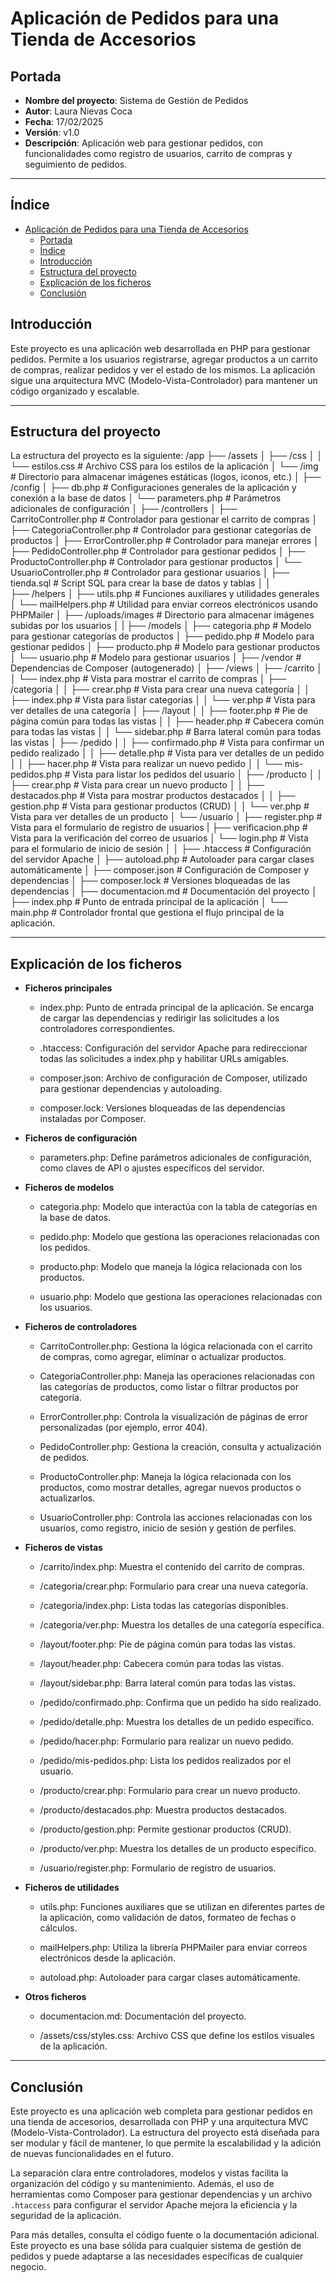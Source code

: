 # Aplicación de Pedidos para una Tienda de Accesorios

## Portada
- **Nombre del proyecto**: Sistema de Gestión de Pedidos
- **Autor**: Laura Nievas Coca
- **Fecha**: 17/02/2025
- **Versión**: v1.0
- **Descripción**: Aplicación web para gestionar pedidos, con funcionalidades como registro de usuarios, carrito de compras y seguimiento de pedidos.

---

## Índice
- [Aplicación de Pedidos para una Tienda de Accesorios](#aplicación-de-pedidos-para-una-tienda-de-accesorios)
  - [Portada](#portada)
  - [Índice](#índice)
  - [Introducción](#introducción)
  - [Estructura del proyecto](#estructura-del-proyecto)
  - [Explicación de los ficheros](#explicación-de-los-ficheros)
  - [Conclusión](#conclusión)

## Introducción
Este proyecto es una aplicación web desarrollada en PHP para gestionar pedidos. Permite a los usuarios registrarse, agregar productos a un carrito de compras, realizar pedidos y ver el estado de los mismos. La aplicación sigue una arquitectura MVC (Modelo-Vista-Controlador) para mantener un código organizado y escalable.

---

## Estructura del proyecto
La estructura del proyecto es la siguiente:
/app
├── /assets
│   ├── /css
│   │   └── estilos.css      # Archivo CSS para los estilos de la aplicación
│   └── /img                 # Directorio para almacenar imágenes estáticas (logos, iconos, etc.)
│
├── /config
│   ├── db.php              # Configuraciones generales de la aplicación y conexión a la base de datos
│   └── parameters.php      # Parámetros adicionales de configuración
│
├── /controllers
│   ├── CarritoController.php  # Controlador para gestionar el carrito de compras
│   ├── CategoriaController.php # Controlador para gestionar categorías de productos
│   ├── ErrorController.php     # Controlador para manejar errores
│   ├── PedidoController.php    # Controlador para gestionar pedidos
│   ├── ProductoController.php  # Controlador para gestionar productos
│   └── UsuarioController.php   # Controlador para gestionar usuarios
│
├── tienda.sql        # Script SQL para crear la base de datos y tablas
│ 
│   
├── /helpers
│   ├── utils.php                 # Funciones auxiliares y utilidades generales
│   └── mailHelpers.php           # Utilidad para enviar correos electrónicos usando PHPMailer
│
├── /uploads/images             # Directorio para almacenar imágenes subidas por los usuarios
│
|
├── /models
│   ├── categoria.php       # Modelo para gestionar categorías de productos
│   ├── pedido.php          # Modelo para gestionar pedidos
│   ├── producto.php        # Modelo para gestionar productos
│   └── usuario.php         # Modelo para gestionar usuarios
│
├── /vendor                 # Dependencias de Composer (autogenerado)
│
├── /views
│   ├── /carrito
│   │   └── index.php       # Vista para mostrar el carrito de compras
│   ├── /categoria
│   │   ├── crear.php       # Vista para crear una nueva categoría
│   │   ├── index.php       # Vista para listar categorías
│   │   └── ver.php         # Vista para ver detalles de una categoría
│   ├── /layout
│   │   ├── footer.php      # Pie de página común para todas las vistas
│   │   ├── header.php      # Cabecera común para todas las vistas
│   │   └── sidebar.php     # Barra lateral común para todas las vistas
│   ├── /pedido
│   │   ├── confirmado.php   # Vista para confirmar un pedido realizado
│   │   ├── detalle.php      # Vista para ver detalles de un pedido
│   │   ├── hacer.php        # Vista para realizar un nuevo pedido
│   │   └── mis-pedidos.php  # Vista para listar los pedidos del usuario
│   ├── /producto
│   │   ├── crear.php       # Vista para crear un nuevo producto
│   │   ├── destacados.php  # Vista para mostrar productos destacados
│   │   ├── gestion.php     # Vista para gestionar productos (CRUD)
│   │   └── ver.php         # Vista para ver detalles de un producto
│   └── /usuario
│       ├── register.php        # Vista para el formulario de registro de usuarios
|       ├── verificacion.php    # Vista para la verificación del correo de usuarios
│       └── login.php           # Vista para el formulario de inicio de sesión
│
│
├── .htaccess               # Configuración del servidor Apache
│
├── autoload.php            # Autoloader para cargar clases automáticamente
│
├── composer.json           # Configuración de Composer y dependencias
│
├── composer.lock           # Versiones bloqueadas de las dependencias
│
├── documentacion.md        # Documentación del proyecto
│
├── index.php               # Punto de entrada principal de la aplicación
│
└── main.php                # Controlador frontal que gestiona el flujo principal de la aplicación.

---

## Explicación de los ficheros
- **Ficheros principales**
  - index.php: Punto de entrada principal de la aplicación. Se encarga de cargar las dependencias y redirigir las        solicitudes a los controladores correspondientes.

  - .htaccess: Configuración del servidor Apache para redireccionar todas las solicitudes a index.php y habilitar URLs amigables.

  - composer.json: Archivo de configuración de Composer, utilizado para gestionar dependencias y autoloading.

  - composer.lock: Versiones bloqueadas de las dependencias instaladas por Composer.

- **Ficheros de configuración**
  - parameters.php: Define parámetros adicionales de configuración, como claves de API o ajustes específicos del servidor.

- **Ficheros de modelos**
  - categoria.php: Modelo que interactúa con la tabla de categorías en la base de datos.

  - pedido.php: Modelo que gestiona las operaciones relacionadas con los pedidos.

  - producto.php: Modelo que maneja la lógica relacionada con los productos.

  - usuario.php: Modelo que gestiona las operaciones relacionadas con los usuarios.

- **Ficheros de controladores**
  - CarritoController.php: Gestiona la lógica relacionada con el carrito de compras, como agregar, eliminar o actualizar productos.

  - CategoriaController.php: Maneja las operaciones relacionadas con las categorías de productos, como listar o filtrar productos por categoría.

  - ErrorController.php: Controla la visualización de páginas de error personalizadas (por ejemplo, error 404).

  - PedidoController.php: Gestiona la creación, consulta y actualización de pedidos.

  - ProductoController.php: Maneja la lógica relacionada con los productos, como mostrar detalles, agregar nuevos productos o actualizarlos.

  - UsuarioController.php: Controla las acciones relacionadas con los usuarios, como registro, inicio de sesión y gestión de perfiles.

- **Ficheros de vistas**
  - /carrito/index.php: Muestra el contenido del carrito de compras.

  - /categoria/crear.php: Formulario para crear una nueva categoría.

  - /categoria/index.php: Lista todas las categorías disponibles.

  - /categoria/ver.php: Muestra los detalles de una categoría específica.

  - /layout/footer.php: Pie de página común para todas las vistas.

  - /layout/header.php: Cabecera común para todas las vistas.

  - /layout/sidebar.php: Barra lateral común para todas las vistas.

  - /pedido/confirmado.php: Confirma que un pedido ha sido realizado.

  - /pedido/detalle.php: Muestra los detalles de un pedido específico.

  - /pedido/hacer.php: Formulario para realizar un nuevo pedido.

  - /pedido/mis-pedidos.php: Lista los pedidos realizados por el usuario.

  - /producto/crear.php: Formulario para crear un nuevo producto.

  - /producto/destacados.php: Muestra productos destacados.

  - /producto/gestion.php: Permite gestionar productos (CRUD).

  - /producto/ver.php: Muestra los detalles de un producto específico.

  - /usuario/register.php: Formulario de registro de usuarios.

- **Ficheros de utilidades**
  - utils.php: Funciones auxiliares que se utilizan en diferentes partes de la aplicación, como validación de datos, formateo de fechas o cálculos.

  - mailHelpers.php: Utiliza la librería PHPMailer para enviar correos electrónicos desde la aplicación.
   
  - autoload.php: Autoloader para cargar clases automáticamente.

- **Otros ficheros**
  - documentacion.md: Documentación del proyecto.

  - /assets/css/styles.css: Archivo CSS que define los estilos visuales de la aplicación.

---

## Conclusión
Este proyecto es una aplicación web completa para gestionar pedidos en una tienda de accesorios, desarrollada con PHP y una arquitectura MVC (Modelo-Vista-Controlador). La estructura del proyecto está diseñada para ser modular y fácil de mantener, lo que permite la escalabilidad y la adición de nuevas funcionalidades en el futuro. 

La separación clara entre controladores, modelos y vistas facilita la organización del código y su mantenimiento. Además, el uso de herramientas como Composer para gestionar dependencias y un archivo `.htaccess` para configurar el servidor Apache mejora la eficiencia y la seguridad de la aplicación.

Para más detalles, consulta el código fuente o la documentación adicional. Este proyecto es una base sólida para cualquier sistema de gestión de pedidos y puede adaptarse a las necesidades específicas de cualquier negocio.